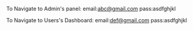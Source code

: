 To Navigate to Admin's panel:
email:abc@gmail.com
pass:asdfghjkl

To Navigate to Users's Dashboard:
email:def@gmail.com
pass:asdfghjkl
